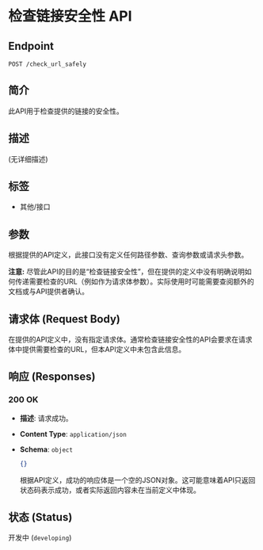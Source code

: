 # 检查链接安全性 API

## Endpoint

`POST /check_url_safely`

## 简介

此API用于检查提供的链接的安全性。

## 描述

(无详细描述)

## 标签

* 其他/接口

## 参数

根据提供的API定义，此接口没有定义任何路径参数、查询参数或请求头参数。

**注意:** 尽管此API的目的是“检查链接安全性”，但在提供的定义中没有明确说明如何传递需要检查的URL（例如作为请求体参数）。实际使用时可能需要查阅额外的文档或与API提供者确认。

## 请求体 (Request Body)

在提供的API定义中，没有指定请求体。通常检查链接安全性的API会要求在请求体中提供需要检查的URL，但本API定义中未包含此信息。

## 响应 (Responses)

### 200 OK

*   **描述**: 请求成功。
*   **Content Type**: `application/json`
*   **Schema**: `object`

    ```json
    {}
    ```

    根据API定义，成功的响应体是一个空的JSON对象。这可能意味着API只返回状态码表示成功，或者实际返回内容未在当前定义中体现。

## 状态 (Status)

开发中 (`developing`)